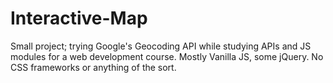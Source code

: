 # Interactive-Map

Small project; trying Google's Geocoding API while studying APIs and JS modules for a web development course. Mostly Vanilla JS, some jQuery.
No CSS frameworks or anything of the sort.
